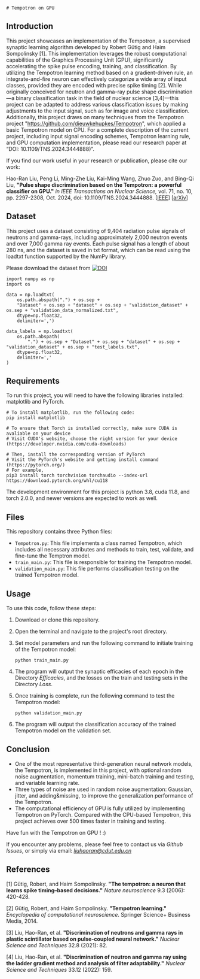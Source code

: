     # Tempotron on GPU

## Introduction

This project showcases an implementation of the Tempotron, a supervised synaptic learning algorithm developed by Robert Gütig and Haim Sompolinsky [1]. This implementation leverages the robust computational capabilities of the Graphics Processing Unit (GPU), significantly accelerating the spike pulse encoding, training, and classification. By utilizing the Tempotron learning method based on a gradient-driven rule, an integrate-and-fire neuron can effectively categorize a wide array of input classes, provided they are encoded with precise spike timing [2]. While originally conceived for neutron and gamma-ray pulse shape discrimination—a binary classification task in the field of nuclear science [3,4]—this project can be adapted to address various classification issues by making adjustments to the input signal, such as for image and voice classification. Additionally, this project draws on many techniques from the Tempotron project "https://github.com/dieuwkehupkes/Tempotron", which applied a basic Tempotron model on CPU. For a complete description of the current project, including input signal encoding schemes, Tempotron learning rule, and GPU computation implementation, please read our research paper at “DOI: 10.1109/TNS.2024.3444888)”.

If you find our work useful in your research or publication, please cite our work:

Hao-Ran Liu, Peng Li, Ming-Zhe Liu, Kai-Ming Wang, Zhuo Zuo, and Bing-Qi Liu, **"Pulse shape discrimination based on the Tempotron: a powerful classifier on GPU."** *in IEEE Transactions on Nuclear Science,* vol. 71, no. 10, pp. 2297-2308, Oct. 2024, doi: 10.1109/TNS.2024.3444888. </i> [[IEEE](https://doi.org/10.1109/TNS.2024.3444888)] [[arXiv](https://doi.org/10.48550/arXiv.2305.18205)]

## Dataset

This project uses a dataset consisting of 9,404 radiation pulse signals of neutrons and gamma-rays, including approximately 2,000 neutron events and over 7,000 gamma ray events. Each pulse signal has a length of about 280 ns, and the dataset is saved in txt format, which can be read using the loadtxt function supported by the NumPy library.

Please download the dataset from [![DOI](https://zenodo.org/badge/DOI/10.5281/zenodo.7974151.svg)](https://doi.org/10.5281/zenodo.7974151)
```
import numpy as np
import os

data = np.loadtxt(
    os.path.abspath(".") + os.sep +
    "Dataset" + os.sep + "dataset" + os.sep + "validation_dataset" + os.sep + "validation_data_normalized.txt",
    dtype=np.float32,
    delimiter=',')

data_labels = np.loadtxt(
    os.path.abspath(
        ".") + os.sep + "Dataset" + os.sep + "dataset" + os.sep + "validation_dataset" + os.sep + "test_labels.txt",
    dtype=np.float32,
    delimiter=','
)
```

## Requirements

To run this project, you will need to have the following libraries installed: matplotlib and PyTorch.


```
# To install matplotlib, run the following code:
pip install matplotlib

# To ensure that Torch is installed correctly, make sure CUDA is avaliable on your device
# Visit CUDA's website, choose the right version for your device (https://developer.nvidia.com/cuda-downloads)

# Then, install the corresponding version of PyTorch
# Visit the PyTorch's website and getting install command (https://pytorch.org/)
# For example, 
pip3 install torch torchvision torchaudio --index-url https://download.pytorch.org/whl/cu118
```
The development environment for this project is python 3.8, cuda 11.8, and torch 2.0.0, and newer versions are expected to work as well.

## Files

This repository contains three Python files:

- `Tempotron.py`: This file implements a class named Tempotron, which includes all necessary attributes and methods to train, test, validate, and fine-tune the Temptron model.
- `train_main.py`: This file is responsible for training the Tempotron model.
- `validation_main.py`: This file performs classification testing on the trained Tempotron model.

## Usage

To use this code, follow these steps:

1. Download or clone this repository.

2. Open the terminal and navigate to the project's root directory.

3. Set model parameters and run the following command to initiate training of the Tempotron model:

   ```
   python train_main.py
   ```

4. The program will output the synaptic efficacies of each epoch in the Directory *Efficacies*, and the losses on the train and testing sets in the Directory *Loss*. 

5. Once training is complete, run the following command to test the Tempotron model:

   ```
   python validation_main.py
   ```

6. The program will output the classification accuracy of the trained Tempotron model on the validation set.

## Conclusion

* One of the most representative third-generation neural network models, the Tempotron, is implemented in this project, with optional random noise augmentation, momentum training, mini-batch training and testing, and variable learning rate.
* Three types of noise are used in random noise augmentation: Gaussian, jitter, and adding&missing, to improve the generalization performance of the Tempotron.
* The computational efficiency of GPU is fully utilized by implementing Tempotron on PyTorch. Compared with the CPU-based Tempotron, this project achieves over 500 times faster in training and testing.

Have fun with the Tempotron on GPU ! :)

If you encounter any problems, please feel free to contact us via *Github Issues*, or simply via email: *liuhaoran@cdut.edu.cn*

## References

[1] Gütig, Robert, and Haim Sompolinsky. **"The tempotron: a neuron that learns spike timing–based decisions."** *Nature neuroscience* 9.3 (2006): 420-428.

[2] Gütig, Robert, and Haim Sompolinsky. **"Tempotron learning."** *Encyclopedia of computational neuroscience*. Springer Science+ Business Media, 2014.

[3] Liu, Hao-Ran, et al. **"Discrimination of neutrons and gamma rays in plastic scintillator based on pulse-coupled neural network."** *Nuclear Science and Techniques* 32.8 (2021): 82.

[4] Liu, Hao-Ran, et al. **"Discrimination of neutron and gamma ray using the ladder gradient method and analysis of filter adaptability."** *Nuclear Science and Techniques* 33.12 (2022): 159.
    

